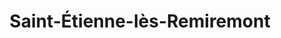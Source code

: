 ---
title: Saint-Étienne-lès-Remiremont
url: /saint-etienne-les-remiremont/
latitude: 48.021
longitude: 6.603
---